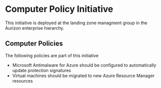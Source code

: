 # Computer Policy Initiative

This initiative is deployed at the landing zone managment group in the Aurizon enterprise hierarchy.

## Computer Policies

The following policies are part of this initiative

- Microsoft Antimalware for Azure should be configured to automatically update protection signatures
- Virtual machines should be migrated to new Azure Resource Manager resources
